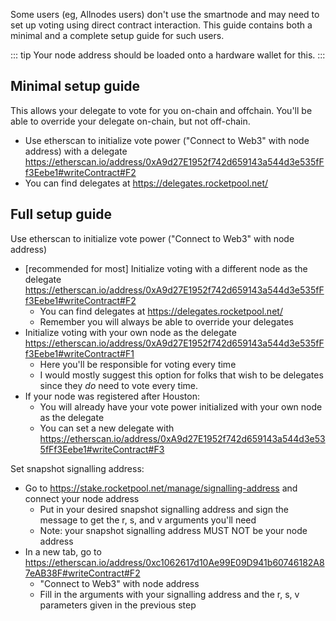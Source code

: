 Some users (eg, Allnodes users) don't use the smartnode and may need to set up voting using direct contract interaction.
This guide contains both a minimal and a complete setup guide for such users.

::: tip
Your node address should be loaded onto a hardware wallet for this.
:::

## Minimal setup guide
This allows your delegate to vote for you on-chain and offchain. You'll be able to override your delegate on-chain, but not off-chain. 

- Use etherscan to initialize vote power ("Connect to Web3" with node address) with a delegate https://etherscan.io/address/0xA9d27E1952f742d659143a544d3e535fFf3Eebe1#writeContract#F2
- You can find delegates at https://delegates.rocketpool.net/

## Full setup guide
Use etherscan to initialize vote power ("Connect to Web3" with node address)
- [recommended for most] Initialize voting with a different node as the delegate https://etherscan.io/address/0xA9d27E1952f742d659143a544d3e535fFf3Eebe1#writeContract#F2
    - You can find delegates at https://delegates.rocketpool.net/
    - Remember you will always be able to override your delegates
- Initialize voting with your own node as the delegate https://etherscan.io/address/0xA9d27E1952f742d659143a544d3e535fFf3Eebe1#writeContract#F1
    - Here you'll be responsible for voting every time
    - I would mostly suggest this option for folks that wish to be delegates since they _do_ need to vote every time.
- If your node was registered after Houston:
    - You will already have your vote power initialized with your own node as the delegate
    - You can set a new delegate with https://etherscan.io/address/0xA9d27E1952f742d659143a544d3e535fFf3Eebe1#writeContract#F3

Set snapshot signalling address:
- Go to https://stake.rocketpool.net/manage/signalling-address and connect your node address
    - Put in your desired snapshot signalling address and sign the message to get the r, s, and v arguments you'll need
    - Note: your snapshot signalling address MUST NOT be your node address
- In a new tab, go to https://etherscan.io/address/0xc1062617d10Ae99E09D941b60746182A87eAB38F#writeContract#F2
    - "Connect to Web3" with node address
    - Fill in the arguments with your signalling address and the r, s, v parameters given in the previous step
